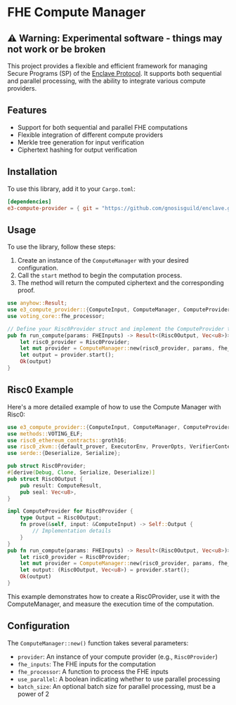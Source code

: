 # FHE Compute Manager

## ⚠️ Warning: Experimental software - things may not work or be broken

This project provides a flexible and efficient framework for managing Secure Programs (SP) of the [Enclave Protocol](enclave.gg). It supports both sequential and parallel processing, with the ability to integrate various compute providers.

## Features

- Support for both sequential and parallel FHE computations
- Flexible integration of different compute providers
- Merkle tree generation for input verification
- Ciphertext hashing for output verification

## Installation

To use this library, add it to your `Cargo.toml`:

```toml
[dependencies]
e3-compute-provider = { git = "https://github.com/gnosisguild/enclave.git", path = "crates/compute-provider"}
```

## Usage

To use the library, follow these steps:

1. Create an instance of the `ComputeManager` with your desired configuration.
2. Call the `start` method to begin the computation process.
3. The method will return the computed ciphertext and the corresponding proof.

```rust
use anyhow::Result;
use e3_compute_provider::{ComputeInput, ComputeManager, ComputeProvider, ComputeResult, FHEInputs};
use voting_core::fhe_processor;

// Define your Risc0Provider struct and implement the ComputeProvider trait
pub fn run_compute(params: FHEInputs) -> Result<(Risc0Output, Vec<u8>)> {
    let risc0_provider = Risc0Provider;
    let mut provider = ComputeManager::new(risc0_provider, params, fhe_processor, false, None);
    let output = provider.start();
    Ok(output)
}
```

## Risc0 Example

Here's a more detailed example of how to use the Compute Manager with Risc0:

```rust
use e3_compute_provider::{ComputeInput, ComputeManager, ComputeProvider, ComputeResult, FHEInputs};
use methods::VOTING_ELF;
use risc0_ethereum_contracts::groth16;
use risc0_zkvm::{default_prover, ExecutorEnv, ProverOpts, VerifierContext};
use serde::{Deserialize, Serialize};

pub struct Risc0Provider;
#[derive(Debug, Clone, Serialize, Deserialize)]
pub struct Risc0Output {
    pub result: ComputeResult,
    pub seal: Vec<u8>,
}

impl ComputeProvider for Risc0Provider {
    type Output = Risc0Output;
    fn prove(&self, input: &ComputeInput) -> Self::Output {
        // Implementation details
    }
}
pub fn run_compute(params: FHEInputs) -> Result<(Risc0Output, Vec<u8>)> {
    let risc0_provider = Risc0Provider;
    let mut provider = ComputeManager::new(risc0_provider, params, fhe_processor, false, None);
    let output: (Risc0Output, Vec<u8>) = provider.start();
    Ok(output)
}
```

This example demonstrates how to create a Risc0Provider, use it with the ComputeManager, and measure the execution time of the computation.

## Configuration

The `ComputeManager::new()` function takes several parameters:

- `provider`: An instance of your compute provider (e.g., `Risc0Provider`)
- `fhe_inputs`: The FHE inputs for the computation
- `fhe_processor`: A function to process the FHE inputs
- `use_parallel`: A boolean indicating whether to use parallel processing
- `batch_size`: An optional batch size for parallel processing, must be a power of 2
